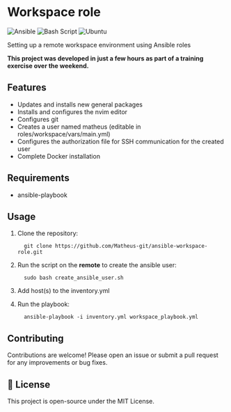 # Workspace role

![Ansible](https://img.shields.io/badge/ansible-%231A1918.svg?style=for-the-badge&logo=ansible&logoColor=white) ![Bash Script](https://img.shields.io/badge/bash_script-%23121011.svg?style=for-the-badge&logo=gnu-bash&logoColor=white) ![Ubuntu](https://img.shields.io/badge/Ubuntu-E95420?style=for-the-badge&logo=ubuntu&logoColor=white)

Setting up a remote workspace environment using Ansible roles

**This project was developed in just a few hours as part of a training exercise over the weekend.**

## Features

- Updates and installs new general packages
- Installs and configures the nvim editor
- Configures git
- Creates a user named matheus (editable in roles/workspace/vars/main.yml)
- Configures the authorization file for SSH communication for the created user
- Complete Docker installation

## Requirements

- ansible-playbook

## Usage

1. Clone the repository:
    ```
      git clone https://github.com/Matheus-git/ansible-workspace-role.git
    ```
2. Run the script on the **remote** to create the ansible user:
    ```
      sudo bash create_ansible_user.sh
    ```
3. Add host(s) to the inventory.yml

4. Run the playbook:
    ```
      ansible-playbook -i inventory.yml workspace_playbook.yml
    ```

## Contributing

Contributions are welcome! Please open an issue or submit a pull request for any improvements or bug fixes.

## 📝 License

This project is open-source under the MIT License.
